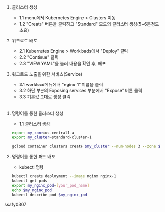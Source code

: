 1. 클러스터 생성
    - 1.1 menu에서 Kubernetes Engine > Clusters 이동
    - 1.2 "Create" 버튼을 클릭하고 "Standard" 모드의 클러스터 생성(5~6분정도 소요)

2. 워크로드 배포
    - 2.1 Kubernetes Engine > Workloads에서 "Deploy" 클릭
    - 2.2 "Continue" 클릭
    - 2.3 "VIEW YAML"을 눌러 내용을 확인 후, 배포

3. 워크로드 노출을 위한 서비스(Service)
    - 3.1 workload메뉴에서 "nginx-1" 이름을 클릭
    - 3.2 하단 부분의 Exposing services 부분에서 "Expose" 버튼 클릭
    - 3.3 기본값 그대로 생성 클릭

###### 

1. 명령어를 통한 클러스터 생성
    - 1.1 클러스터 생성
    ```bash
    export my_zone=us-central1-a
    export my_cluster=standard-cluster-1

    gcloud container clusters create $my_cluster --num-nodes 3 --zone $my_zone --enable-ip-alias
    ```

2. 명령어를 통한 파드 배포
    - kubectl 명령
    ```bash
    kubectl create deployment --image nginx nginx-1
    kubectl get pods
    export my_nginx_pod=[your_pod_name]
    echo $my_nginx_pod
    kubectl describe pod $my_nginx_pod
    ```
    
ssafy0307
